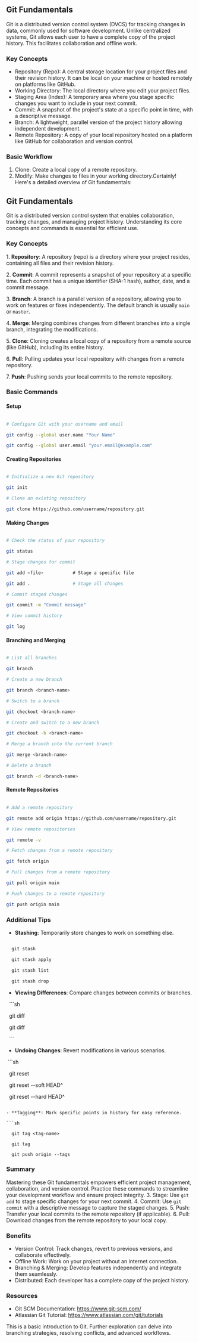 Git Fundamentals
----------------

Git is a distributed version control system (DVCS) for tracking changes in data, commonly used for software development. Unlike centralized systems, Git allows each user to have a complete copy of the project history. This facilitates collaboration and offline work.

### Key Concepts

-   Repository (Repo): A central storage location for your project files and their revision history. It can be local on your machine or hosted remotely on platforms like GitHub.
-   Working Directory: The local directory where you edit your project files.
-   Staging Area (Index): A temporary area where you stage specific changes you want to include in your next commit.
-   Commit: A snapshot of the project's state at a specific point in time, with a descriptive message.
-   Branch: A lightweight, parallel version of the project history allowing independent development.
-   Remote Repository: A copy of your local repository hosted on a platform like GitHub for collaboration and version control.

### Basic Workflow

1.  Clone: Create a local copy of a remote repository.
2.  Modify: Make changes to files in your working directory.Certainly! Here's a detailed overview of Git fundamentals:

## Git Fundamentals

Git is a distributed version control system that enables collaboration, tracking changes, and managing project history. Understanding its core concepts and commands is essential for efficient use.

### Key Concepts

1\. **Repository**: A repository (repo) is a directory where your project resides, containing all files and their revision history.

2\. **Commit**: A commit represents a snapshot of your repository at a specific time. Each commit has a unique identifier (SHA-1 hash), author, date, and a commit message.

3\. **Branch**: A branch is a parallel version of a repository, allowing you to work on features or fixes independently. The default branch is usually `main` or `master`.

4\. **Merge**: Merging combines changes from different branches into a single branch, integrating the modifications.

5\. **Clone**: Cloning creates a local copy of a repository from a remote source (like GitHub), including its entire history.

6\. **Pull**: Pulling updates your local repository with changes from a remote repository.

7\. **Push**: Pushing sends your local commits to the remote repository.

### Basic Commands

#### Setup

```sh

# Configure Git with your username and email

git config --global user.name "Your Name"

git config --global user.email "your.email@example.com"

```

#### Creating Repositories

```sh

# Initialize a new Git repository

git init

# Clone an existing repository

git clone https://github.com/username/repository.git

```

#### Making Changes

```sh

# Check the status of your repository

git status

# Stage changes for commit

git add <file>           # Stage a specific file

git add .                # Stage all changes

# Commit staged changes

git commit -m "Commit message"

# View commit history

git log

```

#### Branching and Merging

```sh

# List all branches

git branch

# Create a new branch

git branch <branch-name>

# Switch to a branch

git checkout <branch-name>

# Create and switch to a new branch

git checkout -b <branch-name>

# Merge a branch into the current branch

git merge <branch-name>

# Delete a branch

git branch -d <branch-name>

```

#### Remote Repositories

```sh

# Add a remote repository

git remote add origin https://github.com/username/repository.git

# View remote repositories

git remote -v

# Fetch changes from a remote repository

git fetch origin

# Pull changes from a remote repository

git pull origin main

# Push changes to a remote repository

git push origin main

```

### Additional Tips

- **Stashing**: Temporarily store changes to work on something else.

```sh

  git stash

  git stash apply

  git stash list

  git stash drop

```

- **Viewing Differences**: Compare changes between commits or branches.

  ```sh

  git diff

  git diff <commit1> <commit2>

  ```

- **Undoing Changes**: Revert modifications in various scenarios.

 ```sh

  git reset <file>

  git reset --soft HEAD^

  git reset --hard HEAD^

```

- **Tagging**: Mark specific points in history for easy reference.

```sh

  git tag <tag-name>

  git tag

  git push origin --tags

```

### Summary

Mastering these Git fundamentals empowers efficient project management, collaboration, and version control. Practice these commands to streamline your development workflow and ensure project integrity.
3.  Stage: Use `git add` to stage specific changes for your next commit.
4.  Commit: Use `git commit` with a descriptive message to capture the staged changes.
5.  Push: Transfer your local commits to the remote repository (if applicable).
6.  Pull: Download changes from the remote repository to your local copy.

### Benefits

-   Version Control: Track changes, revert to previous versions, and collaborate effectively.
-   Offline Work: Work on your project without an internet connection.
-   Branching & Merging: Develop features independently and integrate them seamlessly.
-   Distributed: Each developer has a complete copy of the project history.

### Resources

-   Git SCM Documentation:  <https://www.git-scm.com/>
-   Atlassian Git Tutorial:  <https://www.atlassian.com/git/tutorials>

This is a basic introduction to Git. Further exploration can delve into branching strategies, resolving conflicts, and advanced workflows.